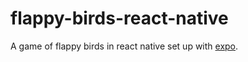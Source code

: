 # flappy-birds-react-native

A game of flappy birds in react native
set up with [expo](https://docs.expo.io/).
